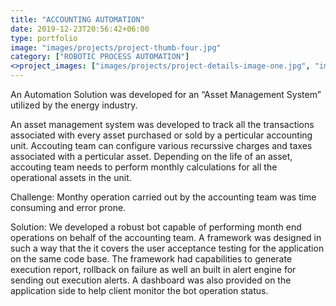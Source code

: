 ```yaml
---
title: "ACCOUNTING AUTOMATION"
date: 2019-12-23T20:56:42+06:00
type: portfolio
image: "images/projects/project-thumb-four.jpg"
category: ["ROBOTIC PROCESS AUTOMATION"]
<>project_images: ["images/projects/project-details-image-one.jpg", "images/projects/project-details-image-two.jpg"]
---
```


An Automation Solution was developed for an “Asset Management System” utilized by the energy industry.


An asset management system was developed to track all the transactions associated with every asset purchased or sold by a perticular accounting unit. Accouting team can configure 
various recurssive charges and taxes associated with a perticular asset. Depending on the life of an asset, accouting team needs to perform monthly calculations for all the operational assets
in the unit. 

Challenge: Monthy operation carried out by the accounting team was time consuming and error prone. 

Solution: We developed a robust bot capable of performing month end operations on behalf of the accounting team. A framework was designed in such a way that the it covers the user acceptance testing for the application on the same code base. The framework had capabilities to generate execution report, rollback on failure as well an built in alert engine for sending out execution alerts. A dashboard was also provided on the application side to help client monitor the bot operation status.

